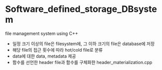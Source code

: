 # Software_defined_storage_DBsystem
file management system using C++

* 일정 크기 이상의 file은 filesystem에, 그 이하 크기의 file은 database에 저장
* 해당 file의 접근 횟수에 따라 hot/cold file로 분류
* data에 대한 data, metadata 제공
* 함수를 선언한 header file과 함수를 구체화한 header_materialization.cpp
